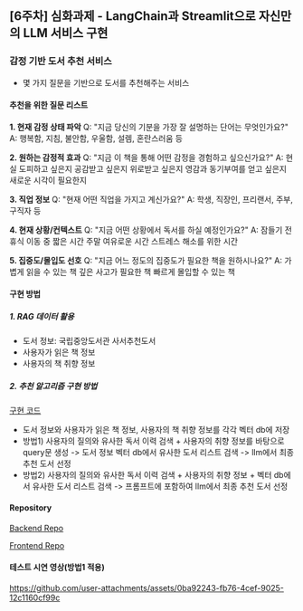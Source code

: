## [6주차] 심화과제 - LangChain과 Streamlit으로 자신만의 LLM 서비스 구현

### 감정 기반 도서 추천 서비스

- 몇 가지 질문을 기반으로 도서를 추천해주는 서비스

#### 추천을 위한 질문 리스트

**1. 현재 감정 상태 파악**
Q: "지금 당신의 기분을 가장 잘 설명하는 단어는 무엇인가요?"
A: 행복함, 지침, 불안함, 우울함, 설렘, 혼란스러움 등

**2. 원하는 감정적 효과**
Q: "지금 이 책을 통해 어떤 감정을 경험하고 싶으신가요?"
A: 현실 도피하고 싶은지
공감받고 싶은지
위로받고 싶은지
영감과 동기부여를 얻고 싶은지
새로운 시각이 필요한지

**3. 직업 정보**
Q: "현재 어떤 직업을 가지고 계신가요?"
A: 학생, 직장인, 프리랜서, 주부, 구직자 등

**4. 현재 상황/컨텍스트**
Q: "지금 어떤 상황에서 독서를 하실 예정인가요?"
A: 잠들기 전 휴식
이동 중 짧은 시간
주말 여유로운 시간
스트레스 해소를 위한 시간

**5. 집중도/몰입도 선호**
Q: "지금 어느 정도의 집중도가 필요한 책을 원하시나요?"
A: 가볍게 읽을 수 있는 책
깊은 사고가 필요한 책
빠르게 몰입할 수 있는 책

#### 구현 방법

##### 1. RAG 데이터 활용

- 도서 정보: 국립중앙도서관 사서추천도서
- 사용자가 읽은 책 정보
- 사용자의 책 취향 정보

##### 2. 추천 알고리즘 구현 방법

[구현 코드](https://github.com/paran22/book-recommendation-backend/blob/main/book-recommandation.ipynb)

- 도서 정보와 사용자가 읽은 책 정보, 사용자의 책 취향 정보를 각각 벡터 db에 저장
- 방법1) 사용자의 질의와 유사한 독서 이력 검색 + 사용자의 취향 정보를 바탕으로 query문 생성 -> 도서 정보 벡터 db에서 유사한 도서 리스트 검색 -> llm에서 최종 추천 도서 선정
- 방법2) 사용자의 질의와 유사한 독서 이력 검색 + 사용자의 취향 정보 + 벡터 db에서 유사한 도서 리스트 검색 -> 프롬프트에 포함하여 llm에서 최종 추천 도서 선정

#### Repository

[Backend Repo](https://github.com/paran22/book-recommendation-backend)

[Frontend Repo](https://github.com/paran22/book-recommendation-frontend)

#### 테스트 시연 영상(방법1 적용)


https://github.com/user-attachments/assets/0ba92243-fb76-4cef-9025-12c1160cf99c


